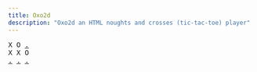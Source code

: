 ```yaml
---
title: Oxo2d 
description: "Oxo2d an HTML noughts and crosses (tic-tac-toe) player"
---
```


<pre class="oxo2d">
X O <a href="../9l/">.</a>
X X O
<a href="../9r/">.</a> <a href="../9s/">.</a> <a href="../9t/">.</a>
</pre>
